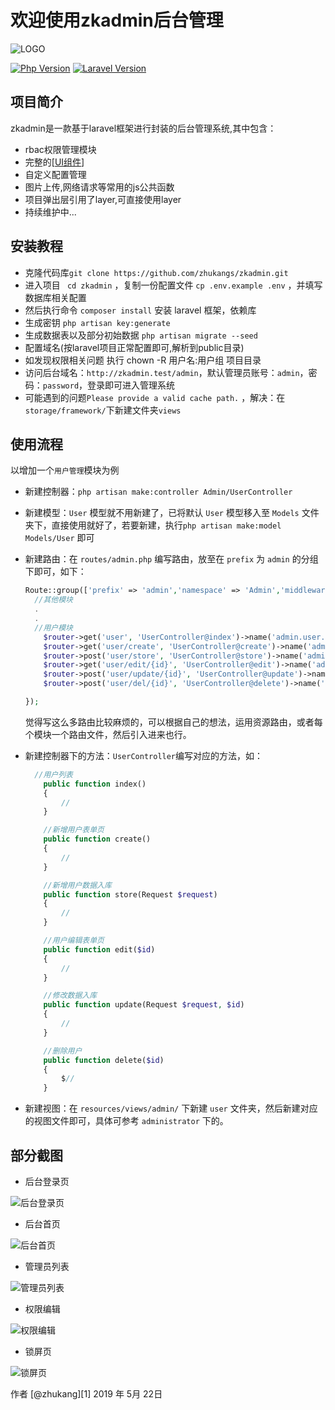# 欢迎使用zkadmin后台管理

![LOGO](https://test1-1256003521.cos.ap-guangzhou.myqcloud.com/static/zkadmin/logo.png)


[![Php Version](https://img.shields.io/badge/php-%3E=7.2-brightgreen.svg?maxAge=2592000)](https://secure.php.net/)
[![Laravel Version](https://img.shields.io/badge/laravel-%3E=5.8-brightgreen.svg?maxAge=2592000)](https://laravel.com/)

## 项目简介

zkadmin是一款基于laravel框架进行封装的后台管理系统,其中包含：

- rbac权限管理模块
- 完整的[[UI组件](http://zkms.zam9.com/)]
- 自定义配置管理
- 图片上传,网络请求等常用的js公共函数
- 项目弹出层引用了layer,可直接使用layer
- 持续维护中...



## 安装教程

- 克隆代码库`git clone https://github.com/zhukangs/zkadmin.git` 
- 进入项目 ` cd zkadmin`  ，复制一份配置文件 `cp .env.example .env` ，并填写数据库相关配置
- 然后执行命令 `composer install` 安装 laravel 框架，依赖库
- 生成密钥 `php artisan key:generate`
- 生成数据表以及部分初始数据 `php artisan migrate --seed` 
- 配置域名(按laravel项目正常配置即可,解析到public目录)
- 如发现权限相关问题 执行 chown -R 用户名:用户组 项目目录
- 访问后台域名：`http://zkadmin.test/admin`，默认管理员账号：`admin`，密码：`password`，登录即可进入管理系统
- 可能遇到的问题`Please provide a valid cache path.` ，解决：在`storage/framework/`下新建文件夹`views`




## 使用流程

以增加一个`用户管理`模块为例

- 新建控制器：`php artisan make:controller Admin/UserController`

- 新建模型：`User` 模型就不用新建了，已将默认 `User` 模型移入至 `Models` 文件夹下，直接使用就好了，若要新建，执行`php artisan make:model Models/User` 即可

- 新建路由：在 `routes/admin.php` 编写路由，放至在 `prefix` 为 `admin` 的分组下即可，如下：

  ```php
  Route::group(['prefix' => 'admin','namespace' => 'Admin','middleware'=>['auth.admin:admin'],],function($router){
  	//其他模块
  	.
  	.
  	//用户模块
      $router->get('user', 'UserController@index')->name('admin.user.index');
      $router->get('user/create', 'UserController@create')->name('admin.user.create');
      $router->post('user/store', 'UserController@store')->name('admin.user.store');
      $router->get('user/edit/{id}', 'UserController@edit')->name('admin.user.edit');
      $router->post('user/update/{id}', 'UserController@update')->name('admin.user.update');
      $router->post('user/del/{id}', 'UserController@delete')->name('admin.user.delete');

  });
  ```

  觉得写这么多路由比较麻烦的，可以根据自己的想法，运用资源路由，或者每个模块一个路由文件，然后引入进来也行。

- 新建控制器下的方法：`UserController`编写对应的方法，如：

  ```php
  	//用户列表
      public function index()
      {
          //
      }

      //新增用户表单页
      public function create()
      {
          //
      }

      //新增用户数据入库
      public function store(Request $request)
      {
          //
      }

      //用户编辑表单页
      public function edit($id)
      {
          //
      }

      //修改数据入库
      public function update(Request $request, $id)
      {
          //
      }

      //删除用户
      public function delete($id)
      {
          $//
      }
  ```

- 新建视图：在 `resources/views/admin/` 下新建 `user` 文件夹，然后新建对应的视图文件即可，具体可参考 `administrator` 下的。




## 部分截图

- 后台登录页

![后台登录页](https://test1-1256003521.cos.ap-guangzhou.myqcloud.com/static/zkadmin/login.png)

- 后台首页

![后台首页](https://test1-1256003521.cos.ap-guangzhou.myqcloud.com/static/zkadmin/index.jpg)

- 管理员列表

![管理员列表](https://test1-1256003521.cos.ap-guangzhou.myqcloud.com/static/zkadmin/admin_index.jpg)

- 权限编辑

![权限编辑](https://test1-1256003521.cos.ap-guangzhou.myqcloud.com/static/zkadmin/permission_edit.jpg)

- 锁屏页

![锁屏页](https://test1-1256003521.cos.ap-guangzhou.myqcloud.com/static/zkadmin/lock.jpg)





作者 [@zhukang][1]
2019 年 5月 22日    